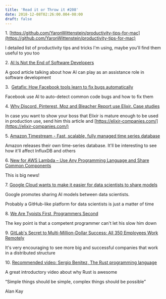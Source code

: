 ```yaml
---
title: 'Read it or Throw it #208'
date: 2018-12-08T02:26:00.004-08:00
draft: false
---
```


1. [https://github.com/YaronWittenstein/productivity-tips-for-mac](https://github.com/YaronWittenstein/productivity-tips-for-mac)

I detailed list of productivity tips and tricks I'm using, maybe you'll find them useful to you too

  

2. [AI Is Not the End of Software Developers](https://builttoadapt.io/ai-is-not-the-end-of-software-developers-28d80df3c331)

A good article talking about how AI can play as an assistance role in software development

  

3.  [Getafix: How Facebook tools learn to fix bugs automatically](https://code.fb.com/developer-tools/getafix-how-facebook-tools-learn-to-fix-bugs-automatically/)

Facebook use AI to auto-detect common code bugs and how to fix them

  

4. [Why Discord, Pinterest, Moz and Bleacher Report use Elixir. Case studies](https://prograils.com/posts/why-discord-pinterest-moz-bleacher-report-use-elixir-case-studies)

In case you want to show your boss that Elixir is mature enough to be used in production use, send him this article and [https://elixir-companies.com/](https://elixir-companies.com/)

  

5. [Amazon Timestream - Fast, scalable, fully managed time series database](https://aws.amazon.com/timestream/)

Amazon releases their own time-series database. It'll be interesting to see how it'll affect InfluxDB and others

  

6. [New for AWS Lambda – Use Any Programming Language and Share Common Components](https://aws.amazon.com/blogs/aws/new-for-aws-lambda-use-any-programming-language-and-share-common-components/)

This is big news!

  

7. [Google Cloud wants to make it easier for data scientists to share models](https://techcrunch.com/2018/11/08/new-google-tools-aim-to-make-it-easier-for-data-scientists-to-share-models/)

Google promotes sharing AI models between data scientists.

Probably a GitHub-like platform for data scientists is just a matter of time

  

8. [We Are Typists First, Programmers Second](https://blog.codinghorror.com/we-are-typists-first-programmers-second/)

The key point is that a competent programmer can't let his slow him down

  

9. [GitLab's Secret to Multi-Million-Dollar Success: All 350 Employees Work Remotely](https://www.inc.com/cameron-albert-deitch/2018-inc5000-gitlab.html)

It's very encouraging to see more big and successful companies that work in a distributed structure 

  

10. [Recommended video: Sergio Benitez, The Rust programming language](https://www.youtube.com/watch?v=lBQHrj6vwAo)

A great introductory video about why Rust is awesome

  

  

“Simple things should be simple, complex things should be possible”

Alan Kay